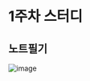# 1주차 스터디
## 노트필기
![image](https://user-images.githubusercontent.com/80961348/124388586-7ebcec80-dd1e-11eb-86a8-f06a406047f4.png)

